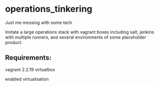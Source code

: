 # operations_tinkering
Just me messing with some tech

Imitate a large operations stack with vagrant boxes including salt, jenkins with multiple runners, and several environments of some placeholder product.

## Requirements:
vagrant 2.2.19
virtualbox

enabled virtualisation
